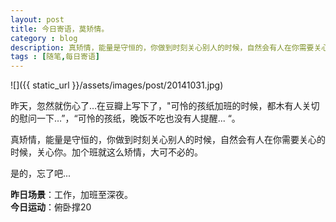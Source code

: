 ```yaml
---
layout: post
title: 今日寄语，莫矫情。
category : blog
description: 真矫情，能量是守恒的，你做到时刻关心别人的时候，自然会有人在你需要关心的时候，关心你。加个班就这么矫情，大可不必的。  
tags : [随笔,每日寄语]
---
```


![]({{ static_url }}/assets/images/post/20141031.jpg)

昨天，忽然就伤心了…在豆瓣上写下了，"可怜的孩纸加班的时候，都木有人关切的慰问一下…”，“可怜的孩纸，晚饭不吃也没有人提醒... “。  

真矫情，能量是守恒的，你做到时刻关心别人的时候，自然会有人在你需要关心的时候，关心你。加个班就这么矫情，大可不必的。  

是的，忘了吧...  

**昨日场景**：工作，加班至深夜。  
**今日运动**：俯卧撑20